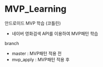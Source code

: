 # MVP_Learning
안드로이드 MVP 학습 (코틀린)

- 네이버 영화검색 API를 이용하여 MVP패턴 학습

branch 
- master    : MVP패턴 적용 전 
- mvp_apply : MVP패턴 적용 후 
